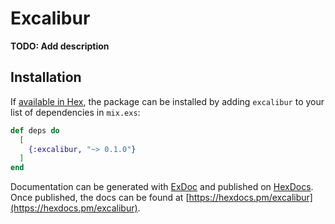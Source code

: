 # Excalibur

**TODO: Add description**

## Installation

If [available in Hex](https://hex.pm/docs/publish), the package can be installed
by adding `excalibur` to your list of dependencies in `mix.exs`:

```elixir
def deps do
  [
    {:excalibur, "~> 0.1.0"}
  ]
end
```

Documentation can be generated with [ExDoc](https://github.com/elixir-lang/ex_doc)
and published on [HexDocs](https://hexdocs.pm). Once published, the docs can
be found at [https://hexdocs.pm/excalibur](https://hexdocs.pm/excalibur).

